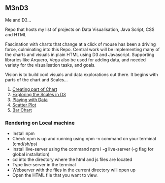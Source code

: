 
## M3nD3
Me and D3... 

Repo that hosts my list of projects on Data Visualisation, Java Script, CSS and HTML

Fascination with charts that change at a click of mouse has been a driving force, culminating into this Repo. Central work will be implementing 
many of the charts and visuals in plain HTML using D3 and Javascript. Supporting libraries like Arquero, Vega also be used for adding data, and 
needed variety for the visualisation tasks, and goals.

Vision is to build cool visuals and data explorations out there. It begins with parts of the chart and Scales...

1. [Creating part of Chart](/attachingAxes.html)
2. [Exploring the Scales in D3](/otherAxes.html)
3. [Playing with Data](/playData.html)
4. [Scatter Plot](/ScatterPlot.html)
5. [Bar Chart](/barChart.html)



### Rendering on Local machine
- Install npm 
- Check npm is up and running using npm -v command on your terminal (cmd/sh/ps)
- Install live-server using the command npm i -g live-server (-g flag for global installation)
- cd into the directory where the html and js files are located
- Type live-server in the terminal  
- Webserver with the files in the current directory will open up
- Open the HTML file that you want to view.
